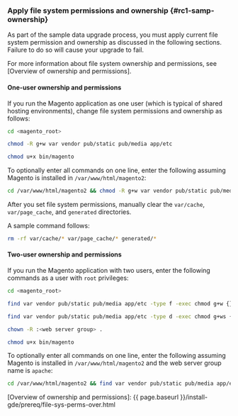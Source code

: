 ### Apply file system permissions and ownership {#rc1-samp-ownership}

As part of the sample data upgrade process, you must apply current file system permission and ownership as discussed in the following sections.
Failure to do so will cause your upgrade to fail.

For more information about file system ownership and permissions, see [Overview of ownership and permissions].

#### One-user ownership and permissions

If you run the Magento application as one user (which is typical of shared hosting environments), change file system permissions and ownership as follows:

```bash
cd <magento_root>
```

```bash
chmod -R g+w var vendor pub/static pub/media app/etc
```

```bash
chmod u+x bin/magento
```

To optionally enter all commands on one line, enter the following assuming Magento is installed in `/var/www/html/magento2`:

```bash
cd /var/www/html/magento2 && chmod -R g+w var vendor pub/static pub/media app/etc && chmod u+x bin/magento
```

After you set file system permissions, manually clear the `var/cache`, `var/page_cache`, and `generated` directories.

A sample command follows:

```bash
rm -rf var/cache/* var/page_cache/* generated/*
```

#### Two-user ownership and permissions

If you run the Magento application with two users, enter the following commands as a user with `root` privileges:

```bash
cd <magento_root>
```

```bash
find var vendor pub/static pub/media app/etc -type f -exec chmod g+w {} +
```

```bash
find var vendor pub/static pub/media app/etc -type d -exec chmod g+ws {} +
```

```bash
chown -R :<web server group> .
```

```bash
chmod u+x bin/magento
```

To optionally enter all commands on one line, enter the following assuming Magento is installed in `/var/www/html/magento2` and the web server group name is `apache`:

```bash
cd /var/www/html/magento2 && find var vendor pub/static pub/media app/etc -type f -exec chmod g+w {} + && find var vendor pub/static pub/media app/etc -type d -exec chmod g+ws {} + && chown -R :apache . && chmod u+x bin/magento
```

<!-- Link definitions -->
[Overview of ownership and permissions]: {{ page.baseurl }}/install-gde/prereq/file-sys-perms-over.html
